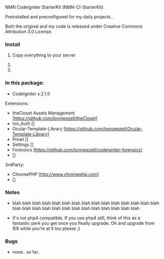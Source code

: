 
NMN CodeIgniter StarterKit (NMN-CI-StarterKit)


Preinstalled and preconfigured for my daily projects..

Both the original and my code is released under Creative Commons Attribution 
3.0 License.


### Install

1. Copy everything to your server

2. 

3. 


### In this package:

- CodeIgniter v.2.1.0

Extensions:
- theCloset Assets Management [https://github.com/lonnieezell/theCloset]
- Ion_Auth []
- Ocular-Template-Library [https://github.com/lonnieezell/Ocular-Template-Library]
- Prowl []
- Settings []
- Forensics [https://github.com/lonnieezell/codeigniter-forensics]
- []

3rdParty:
- ChromePHP [http://www.chromephp.com]
- []


### Notes

- blah blah blah blah blah blah blah blah blah blah blah blah blah blah
  blah blah blah blah blah blah blah blah blah blah blah blah blah blah

- It's not php4 compatible. If you use php4 still, think of this as a  
  fantastic perk you get once you finally upgrade. Oh and upgrade from  
  IE6 while you're at it too please ;)

### Bugs

- none.. so far..